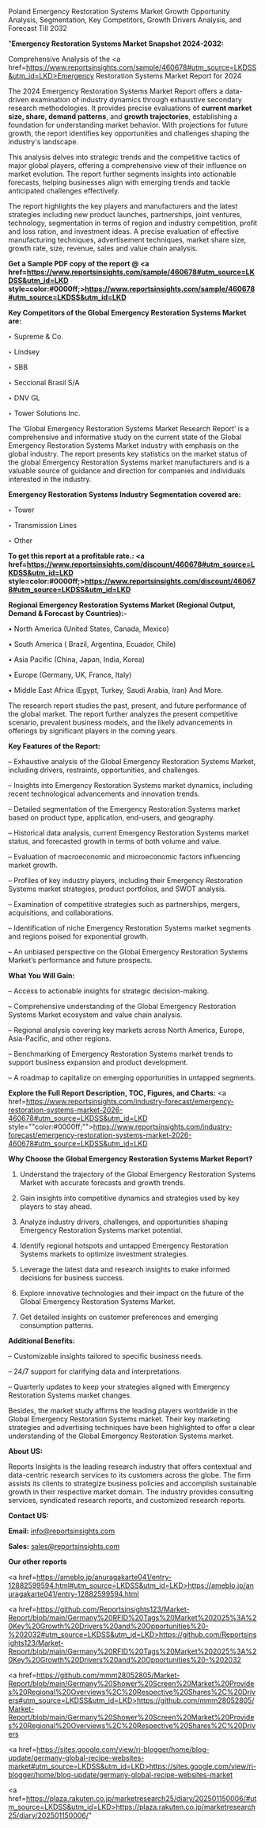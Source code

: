 Poland Emergency Restoration Systems Market Growth Opportunity Analysis, Segmentation, Key Competitors, Growth Drivers Analysis, and Forecast Till 2032

"<strong>Emergency Restoration Systems Market Snapshot 2024-2032:</strong>

Comprehensive Analysis of the <a href=https://www.reportsinsights.com/sample/460678#utm_source=LKDSS&utm_id=LKD>Emergency Restoration Systems Market</a> Report for 2024

The 2024 Emergency Restoration Systems Market Report offers a data-driven examination of industry dynamics through exhaustive secondary research methodologies. It provides precise evaluations of <strong>current market size, share, demand patterns</strong>, and <strong>growth trajectories</strong>, establishing a foundation for understanding market behavior. With projections for future growth, the report identifies key opportunities and challenges shaping the industry's landscape.

This analysis delves into strategic trends and the competitive tactics of major global players, offering a comprehensive view of their influence on market evolution. The report further segments insights into actionable forecasts, helping businesses align with emerging trends and tackle anticipated challenges effectively.

The report highlights the key players and manufacturers and the latest strategies including new product launches, partnerships, joint ventures, technology, segmentation in terms of region and industry competition, profit and loss ration, and investment ideas. A precise evaluation of effective manufacturing techniques, advertisement techniques, market share size, growth rate, size, revenue, sales and value chain analysis.

<strong>Get a Sample PDF copy of the report @ <a href=https://www.reportsinsights.com/sample/460678#utm_source=LKDSS&utm_id=LKD style=color:#0000ff;>https://www.reportsinsights.com/sample/460678#utm_source=LKDSS&utm_id=LKD</a></strong>

<strong>Key Competitors of the Global Emergency Restoration Systems Market are:</strong>

‣ Supreme & Co.

‣ Lindsey

‣ SBB

‣ Seccional Brasil S/A

‣ DNV GL

‣ Tower Solutions Inc.

The ‘Global Emergency Restoration Systems Market Research Report’ is a comprehensive and informative study on the current state of the Global Emergency Restoration Systems Market industry with emphasis on the global industry. The report presents key statistics on the market status of the global Emergency Restoration Systems market manufacturers and is a valuable source of guidance and direction for companies and individuals interested in the industry.

<strong>Emergency Restoration Systems Industry Segmentation covered are:</strong>

‣ Tower

‣ Transmission Lines

‣ Other

<strong>To get this report at a profitable rate.: <a href=https://www.reportsinsights.com/discount/460678#utm_source=LKDSS&utm_id=LKD style=color:#0000ff;>https://www.reportsinsights.com/discount/460678#utm_source=LKDSS&utm_id=LKD</a></strong>

<strong>Regional Emergency Restoration Systems Market (Regional Output, Demand &amp; Forecast by Countries):-</strong>

• North America (United States, Canada, Mexico)

• South America ( Brazil, Argentina, Ecuador, Chile)

• Asia Pacific (China, Japan, India, Korea)

• Europe (Germany, UK, France, Italy)

• Middle East Africa (Egypt, Turkey, Saudi Arabia, Iran) And More.

The research report studies the past, present, and future performance of the global market. The report further analyzes the present competitive scenario, prevalent business models, and the likely advancements in offerings by significant players in the coming years.

<strong>Key Features of the Report:</strong>

– Exhaustive analysis of the Global Emergency Restoration Systems Market, including drivers, restraints, opportunities, and challenges.

– Insights into Emergency Restoration Systems market dynamics, including recent technological advancements and innovation trends.

– Detailed segmentation of the Emergency Restoration Systems market based on product type, application, end-users, and geography.

– Historical data analysis, current Emergency Restoration Systems market status, and forecasted growth in terms of both volume and value.

– Evaluation of macroeconomic and microeconomic factors influencing market growth.

– Profiles of key industry players, including their Emergency Restoration Systems market strategies, product portfolios, and SWOT analysis.

– Examination of competitive strategies such as partnerships, mergers, acquisitions, and collaborations.

– Identification of niche Emergency Restoration Systems market segments and regions poised for exponential growth.

– An unbiased perspective on the Global Emergency Restoration Systems Market’s performance and future prospects.

<strong>What You Will Gain:</strong>

– Access to actionable insights for strategic decision-making.

– Comprehensive understanding of the Global Emergency Restoration Systems Market ecosystem and value chain analysis.

– Regional analysis covering key markets across North America, Europe, Asia-Pacific, and other regions.

– Benchmarking of Emergency Restoration Systems market trends to support business expansion and product development.

– A roadmap to capitalize on emerging opportunities in untapped segments.

<strong>Explore the Full Report Description, TOC, Figures, and Charts:</strong>
<a href=https://www.reportsinsights.com/industry-forecast/emergency-restoration-systems-market-2026-460678#utm_source=LKDSS&utm_id=LKD style=""color:#0000ff;"">https://www.reportsinsights.com/industry-forecast/emergency-restoration-systems-market-2026-460678#utm_source=LKDSS&utm_id=LKD</a>

<strong>Why Choose the Global Emergency Restoration Systems Market Report?</strong>

1. Understand the trajectory of the Global Emergency Restoration Systems Market with accurate forecasts and growth trends.

2. Gain insights into competitive dynamics and strategies used by key players to stay ahead.

3. Analyze industry drivers, challenges, and opportunities shaping Emergency Restoration Systems market potential.

4. Identify regional hotspots and untapped Emergency Restoration Systems markets to optimize investment strategies.

5. Leverage the latest data and research insights to make informed decisions for business success.

6. Explore innovative technologies and their impact on the future of the Global Emergency Restoration Systems Market.

7. Get detailed insights on customer preferences and emerging consumption patterns.

<strong>Additional Benefits:</strong>

– Customizable insights tailored to specific business needs.

– 24/7 support for clarifying data and interpretations.

– Quarterly updates to keep your strategies aligned with Emergency Restoration Systems market changes.

Besides, the market study affirms the leading players worldwide in the Global Emergency Restoration Systems market. Their key marketing strategies and advertising techniques have been highlighted to offer a clear understanding of the Global Emergency Restoration Systems market.

<strong><strong>About US</strong>:</strong>

Reports Insights is the leading research industry that offers contextual and data-centric research services to its customers across the globe. The firm assists its clients to strategize business policies and accomplish sustainable growth in their respective market domain. The industry provides consulting services, syndicated research reports, and customized research reports.

<strong>Contact US:</strong>

<p class=><b>Email:</b> <a href=mailto:info@reportsinsights.com>info@reportsinsights.com</a></p>
<p class=><b>Sales:</b> <a href=mailto:sales@reportsinsights.com>sales@reportsinsights.com</a></p>

<strong>Our other reports</strong>

<a href=https://ameblo.jp/anuragakarte041/entry-12882599594.html#utm_source=LKDSS&utm_id=LKD>https://ameblo.jp/anuragakarte041/entry-12882599594.html</a>

<a href=https://github.com/Reportsinsights123/Market-Report/blob/main/Germany%20RFID%20Tags%20Market%202025%3A%20Key%20Growth%20Drivers%20and%20Opportunities%20-%202032#utm_source=LKDSS&utm_id=LKD>https://github.com/Reportsinsights123/Market-Report/blob/main/Germany%20RFID%20Tags%20Market%202025%3A%20Key%20Growth%20Drivers%20and%20Opportunities%20-%202032</a>

<a href=https://github.com/mmm28052805/Market-Report/blob/main/Germany%20Shower%20Screen%20Market%20Provides%20Regional%20Overviews%2C%20Respective%20Shares%2C%20Drivers#utm_source=LKDSS&utm_id=LKD>https://github.com/mmm28052805/Market-Report/blob/main/Germany%20Shower%20Screen%20Market%20Provides%20Regional%20Overviews%2C%20Respective%20Shares%2C%20Drivers</a>

<a href=https://sites.google.com/view/ri-blogger/home/blog-update/germany-global-recipe-websites-market#utm_source=LKDSS&utm_id=LKD>https://sites.google.com/view/ri-blogger/home/blog-update/germany-global-recipe-websites-market</a>

<a href=https://plaza.rakuten.co.jp/marketresearch25/diary/202501150006/#utm_source=LKDSS&utm_id=LKD>https://plaza.rakuten.co.jp/marketresearch25/diary/202501150006/</a>"

